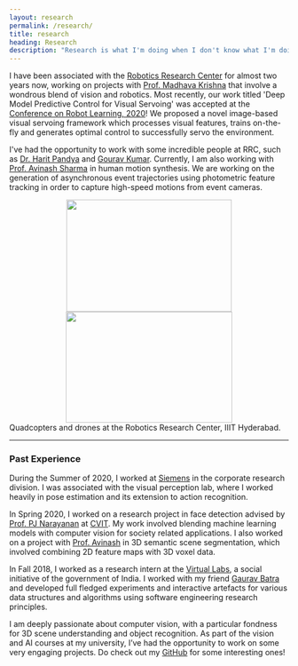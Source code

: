 ```yaml
---
layout: research
permalink: /research/
title: research
heading: Research
description: "Research is what I'm doing when I don't know what I'm doing"
---
```


I have been associated with the [Robotics Research Center](https://robotics.iiit.ac.in/) for almost two years now, working on projects with [Prof. Madhava Krishna](https://scholar.google.com/citations?user=QDuPGHwAAAAJ&hl=en) that involve a wondrous blend of vision and robotics. Most recently, our work titled 'Deep Model Predictive Control for Visual Servoing' was accepted at the [Conference on Robot Learning, 2020](https://www.robot-learning.org/home)! We proposed a novel image-based visual servoing framework which processes visual features, trains on-the-fly and generates optimal control to successfully servo the environment. 

I've had the opportunity to work with some incredible people at RRC, such as [Dr. Harit Pandya](https://scholar.google.com/citations?user=bOWP5gQAAAAJ&hl=en) and [Gourav Kumar](https://scholar.google.co.in/citations?user=zyYNatcAAAAJ&hl=en). Currently, I am also working with [Prof. Avinash Sharma](https://scholar.google.com/citations?user=4ladtC0AAAAJ&hl=en) in human motion synthesis. We are working on the generation of asynchronous event trajectories using photometric feature tracking in order to capture high-speed motions from event cameras. 

<div>
	<center>
    <left> <img width="298" height="202" src="{{ site.baseurl }}/assets/img/quadcopter.png"> </left>
    <!-- <center> <img class="col two" src="{{ site.baseurl }}/assets/img/quadcopter.png"> </center> -->
    <right> <img width="300" height="200" src="{{ site.baseurl }}/assets/img/drone.png"> </right>
	</center>
</div>

<div class="col three caption">
    Quadcopters and drones at the Robotics Research Center, IIIT Hyderabad. 
</div>

***

### Past Experience

During the Summer of 2020, I worked at [Siemens](https://new.siemens.com/in/en.html) in the corporate research division. I was associated with the visual perception lab, where I worked heavily in pose estimation and its extension to action recognition. 

In Spring 2020, I worked on a research project in face detection advised by [Prof. PJ Narayanan](https://scholar.google.com/citations?user=3HKjt_IAAAAJ&hl=en) at [CVIT](https://cvit.iiit.ac.in/). My work involved blending machine learning models with computer vision for society related applications. I also worked on a project with [Prof. Avinash](https://scholar.google.com/citations?user=4ladtC0AAAAJ&hl=en) in 3D semantic scene segmentation, which involved combining 2D feature maps with 3D voxel data. 

In Fall 2018, I worked as a research intern at the [Virtual Labs](http://www.vlab.co.in/), a social initiative of the government of India. I worked with my friend [Gaurav Batra](https://gauravbatra.netlify.app/) and developed full fledged experiments and interactive artefacts for various data structures and algorithms using software engineering research principles.

I am deeply passionate about computer vision, with a particular fondness for 3D scene understanding and object recognition. As part of the vision and AI courses at my university, I’ve had the opportunity to work on some very engaging projects. Do check out my [GitHub](https://github.com/bonjovi1) for some interesting ones! 




